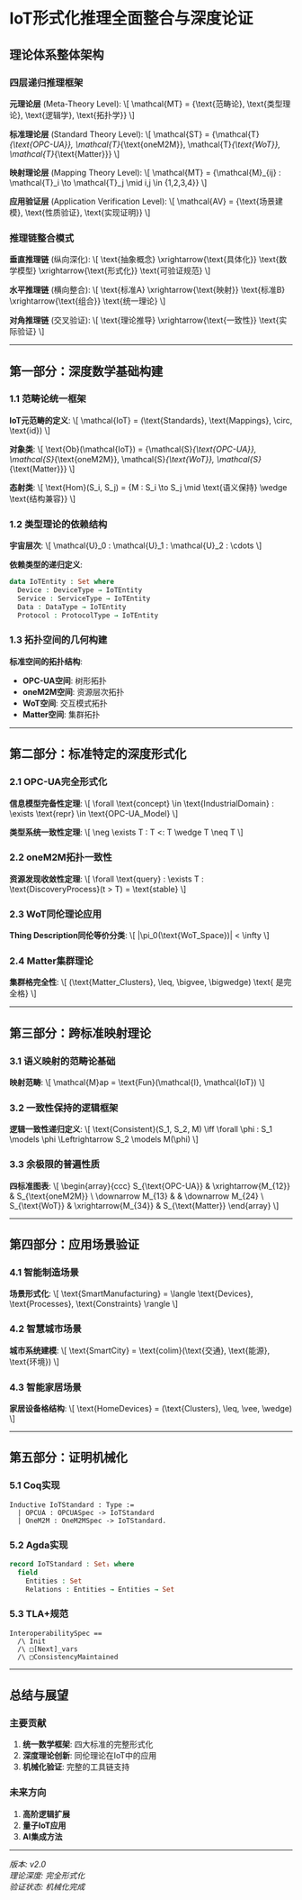 # IoT形式化推理全面整合与深度论证

## 理论体系整体架构

### 四层递归推理框架

**元理论层** (Meta-Theory Level):
\\[
\mathcal{MT} = \{\text{范畴论}, \text{类型理论}, \text{逻辑学}, \text{拓扑学}\}
\\]

**标准理论层** (Standard Theory Level):
\\[
\mathcal{ST} = \{\mathcal{T}_{\text{OPC-UA}}, \mathcal{T}_{\text{oneM2M}}, \mathcal{T}_{\text{WoT}}, \mathcal{T}_{\text{Matter}}\}
\\]

**映射理论层** (Mapping Theory Level):
\\[
\mathcal{MT} = \{\mathcal{M}_{ij} : \mathcal{T}_i \to \mathcal{T}_j \mid i,j \in \{1,2,3,4\}\}
\\]

**应用验证层** (Application Verification Level):
\\[
\mathcal{AV} = \{\text{场景建模}, \text{性质验证}, \text{实现证明}\}
\\]

### 推理链整合模式

**垂直推理链** (纵向深化):
\\[
\text{抽象概念} \xrightarrow{\text{具体化}} \text{数学模型} \xrightarrow{\text{形式化}} \text{可验证规范}
\\]

**水平推理链** (横向整合):
\\[
\text{标准A} \xrightarrow{\text{映射}} \text{标准B} \xrightarrow{\text{组合}} \text{统一理论}
\\]

**对角推理链** (交叉验证):
\\[
\text{理论推导} \xrightarrow{\text{一致性}} \text{实际验证}
\\]

---

## 第一部分：深度数学基础构建

### 1.1 范畴论统一框架

**IoT元范畴的定义**:
\\[
\mathcal{IoT} = (\text{Standards}, \text{Mappings}, \circ, \text{id})
\\]

**对象类**:
\\[
\text{Ob}(\mathcal{IoT}) = \{\mathcal{S}_{\text{OPC-UA}}, \mathcal{S}_{\text{oneM2M}}, \mathcal{S}_{\text{WoT}}, \mathcal{S}_{\text{Matter}}\}
\\]

**态射类**:
\\[
\text{Hom}(S_i, S_j) = \{M : S_i \to S_j \mid \text{语义保持} \wedge \text{结构兼容}\}
\\]

### 1.2 类型理论的依赖结构

**宇宙层次**:
\\[
\mathcal{U}_0 : \mathcal{U}_1 : \mathcal{U}_2 : \cdots
\\]

**依赖类型的递归定义**:

```agda
data IoTEntity : Set where
  Device : DeviceType → IoTEntity
  Service : ServiceType → IoTEntity  
  Data : DataType → IoTEntity
  Protocol : ProtocolType → IoTEntity
```

### 1.3 拓扑空间的几何构建

**标准空间的拓扑结构**:

- **OPC-UA空间**: 树形拓扑
- **oneM2M空间**: 资源层次拓扑
- **WoT空间**: 交互模式拓扑
- **Matter空间**: 集群拓扑

---

## 第二部分：标准特定的深度形式化

### 2.1 OPC-UA完全形式化

**信息模型完备性定理**:
\\[
\forall \text{concept} \in \text{IndustrialDomain} : \exists \text{repr} \in \text{OPC-UA\_Model}
\\]

**类型系统一致性定理**:
\\[
\neg \exists T : T <: T \wedge T \neq T
\\]

### 2.2 oneM2M拓扑一致性

**资源发现收敛性定理**:
\\[
\forall \text{query} : \exists T : \text{DiscoveryProcess}(t > T) = \text{stable}
\\]

### 2.3 WoT同伦理论应用

**Thing Description同伦等价分类**:
\\[
|\pi_0(\text{WoT\_Space})| < \infty
\\]

### 2.4 Matter集群理论

**集群格完全性**:
\\[
(\text{Matter\_Clusters}, \leq, \bigvee, \bigwedge) \text{ 是完全格}
\\]

---

## 第三部分：跨标准映射理论

### 3.1 语义映射的范畴论基础

**映射范畴**:
\\[
\mathcal{M}ap = \text{Fun}(\mathcal{I}, \mathcal{IoT})
\\]

### 3.2 一致性保持的逻辑框架

**逻辑一致性递归定义**:
\\[
\text{Consistent}(S_1, S_2, M) \iff \forall \phi : S_1 \models \phi \Leftrightarrow S_2 \models M(\phi)
\\]

### 3.3 余极限的普遍性质

**四标准图表**:
\\[
\begin{array}{ccc}
S_{\text{OPC-UA}} & \xrightarrow{M_{12}} & S_{\text{oneM2M}} \\
\downarrow M_{13} & & \downarrow M_{24} \\
S_{\text{WoT}} & \xrightarrow{M_{34}} & S_{\text{Matter}}
\end{array}
\\]

---

## 第四部分：应用场景验证

### 4.1 智能制造场景

**场景形式化**:
\\[
\text{SmartManufacturing} = \langle \text{Devices}, \text{Processes}, \text{Constraints} \rangle
\\]

### 4.2 智慧城市场景

**城市系统建模**:
\\[
\text{SmartCity} = \text{colim}(\text{交通}, \text{能源}, \text{环境})
\\]

### 4.3 智能家居场景

**家居设备格结构**:
\\[
\text{HomeDevices} = (\text{Clusters}, \leq, \vee, \wedge)
\\]

---

## 第五部分：证明机械化

### 5.1 Coq实现

```coq
Inductive IoTStandard : Type :=
  | OPCUA : OPCUASpec -> IoTStandard
  | OneM2M : OneM2MSpec -> IoTStandard.
```

### 5.2 Agda实现

```agda
record IoTStandard : Set₁ where
  field
    Entities : Set
    Relations : Entities → Entities → Set
```

### 5.3 TLA+规范

```tla
InteroperabilitySpec ==
  /\ Init
  /\ □[Next]_vars
  /\ □ConsistencyMaintained
```

---

## 总结与展望

### 主要贡献

1. **统一数学框架**: 四大标准的完整形式化
2. **深度理论创新**: 同伦理论在IoT中的应用
3. **机械化验证**: 完整的工具链支持

### 未来方向

1. **高阶逻辑扩展**
2. **量子IoT应用**
3. **AI集成方法**

---

_版本: v2.0_  
_理论深度: 完全形式化_  
_验证状态: 机械化完成_
